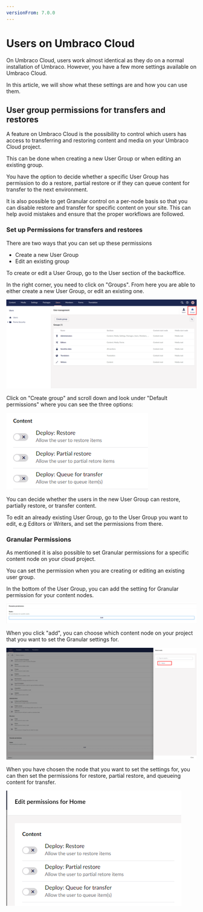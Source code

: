 ```yaml
---
versionFrom: 7.0.0
---
```


# Users on Umbraco Cloud

On Umbraco Cloud, users work almost identical as they do on a normal installation of Umbraco. However, you have a few more settings available on Umbraco Cloud.

In this article, we will show what these settings are and how you can use them.

## User group permissions for transfers and restores

A feature on Umbraco Cloud is the possibility to control which users has access to transferring and restoring content and media on your Umbraco Cloud project.

This can be done when creating a new User Group or when editing an existing group.

You have the option to decide whether a specific User Group has permission to do a restore, partial restore or if they can queue content for transfer to the next environment.

It is also possible to get Granular control on a per-node basis so that you can disable restore and transfer for specific content on your site. This can help avoid mistakes and ensure that the proper workflows are followed.

### Set up Permissions for transfers and restores

There are two ways that you can set up these permissions
- Create a new User Group
- Edit an existing group

To create or edit a User Group, go to the User section of the backoffice.

In the right corner, you need to click on "Groups".
From here you are able to either create a new User Group, or edit an existing one.

![User Groups](images/Users.png)

Click on "Create group" and scroll down and look under "Default permissions" where you can see the three options:

![User Groups](images/default_permisions.png)

You can decide whether the users in the new User Group can restore, partially restore, or transfer content.

To edit an already existing User Group, go to the User Group you want to edit, e.g Editors or Writers, and set the permissions from there.

### Granular Permissions

As mentioned it is also possible to set Granular permissions for a specific content node on your cloud project.

You can set the permission when you are creating or editing an existing user group.

In the bottom of the User Group, you can add the setting for Granular permission for your content nodes.

![Granular permission](images/Granular.png)

When you click "add", you can choose which content node on your project that you want to set the Granular settings for.

![Granular content node](images/Granular_node.png)

When you have chosen the node that you want to set the settings for, you can then set the permissions for restore, partial restore, and queueing content for transfer.

![Granular permission](images/Granular_permission.png)
